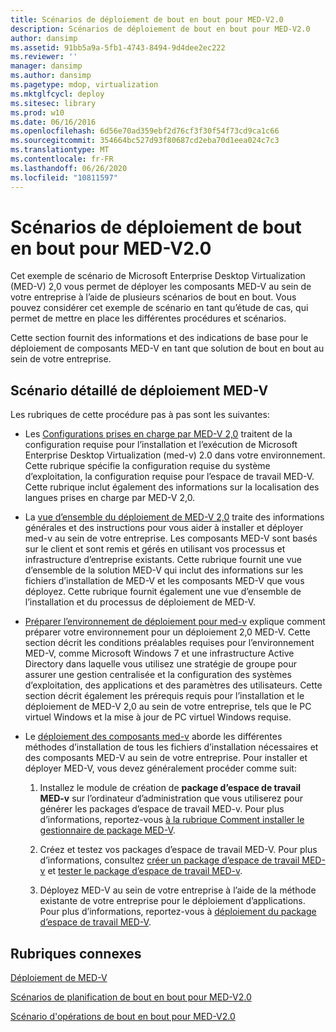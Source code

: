 ```yaml
---
title: Scénarios de déploiement de bout en bout pour MED-V2.0
description: Scénarios de déploiement de bout en bout pour MED-V2.0
author: dansimp
ms.assetid: 91bb5a9a-5fb1-4743-8494-9d4dee2ec222
ms.reviewer: ''
manager: dansimp
ms.author: dansimp
ms.pagetype: mdop, virtualization
ms.mktglfcycl: deploy
ms.sitesec: library
ms.prod: w10
ms.date: 06/16/2016
ms.openlocfilehash: 6d56e70ad359ebf2d76cf3f30f54f73cd9ca1c66
ms.sourcegitcommit: 354664bc527d93f80687cd2eba70d1eea024c7c3
ms.translationtype: MT
ms.contentlocale: fr-FR
ms.lasthandoff: 06/26/2020
ms.locfileid: "10811597"
---
```

# Scénarios de déploiement de bout en bout pour MED-V2.0


Cet exemple de scénario de Microsoft Enterprise Desktop Virtualization (MED-V) 2,0 vous permet de déployer les composants MED-V au sein de votre entreprise à l’aide de plusieurs scénarios de bout en bout. Vous pouvez considérer cet exemple de scénario en tant qu’étude de cas, qui permet de mettre en place les différentes procédures et scénarios.

Cette section fournit des informations et des indications de base pour le déploiement de composants MED-V en tant que solution de bout en bout au sein de votre entreprise.

## Scénario détaillé de déploiement MED-V


Les rubriques de cette procédure pas à pas sont les suivantes:

-   Les [Configurations prises en charge par MED-V 2,0](med-v-20-supported-configurations.md) traitent de la configuration requise pour l’installation et l’exécution de Microsoft Enterprise Desktop Virtualization (med-v) 2.0 dans votre environnement. Cette rubrique spécifie la configuration requise du système d’exploitation, la configuration requise pour l’espace de travail MED-V. Cette rubrique inclut également des informations sur la localisation des langues prises en charge par MED-V 2,0.

-   La [vue d’ensemble du déploiement de MED-V 2,0](med-v-20-deployment-overview.md) traite des informations générales et des instructions pour vous aider à installer et déployer med-v au sein de votre entreprise. Les composants MED-V sont basés sur le client et sont remis et gérés en utilisant vos processus et infrastructure d’entreprise existants. Cette rubrique fournit une vue d’ensemble de la solution MED-V qui inclut des informations sur les fichiers d’installation de MED-V et les composants MED-V que vous déployez. Cette rubrique fournit également une vue d’ensemble de l’installation et du processus de déploiement de MED-V.

-   [Préparer l’environnement de déploiement pour med-v](prepare-the-deployment-environment-for-med-v.md) explique comment préparer votre environnement pour un déploiement 2,0 MED-V. Cette section décrit les conditions préalables requises pour l’environnement MED-V, comme Microsoft Windows 7 et une infrastructure Active Directory dans laquelle vous utilisez une stratégie de groupe pour assurer une gestion centralisée et la configuration des systèmes d’exploitation, des applications et des paramètres des utilisateurs. Cette section décrit également les prérequis requis pour l’installation et le déploiement de MED-V 2,0 au sein de votre entreprise, tels que le PC virtuel Windows et la mise à jour de PC virtuel Windows requise.

-   Le [déploiement des composants med-v](deploy-the-med-v-components.md) aborde les différentes méthodes d’installation de tous les fichiers d’installation nécessaires et des composants MED-V au sein de votre entreprise. Pour installer et déployer MED-V, vous devez généralement procéder comme suit:

    1.  Installez le module de création de **package d’espace de travail MED-v** sur l’ordinateur d’administration que vous utiliserez pour générer les packages d’espace de travail MED-v. Pour plus d’informations, reportez-vous [à la rubrique Comment installer le gestionnaire de package MED-V](how-to-install-the-med-v-workspace-packager.md).

    2.  Créez et testez vos packages d’espace de travail MED-V. Pour plus d’informations, consultez [créer un package d’espace de travail MED-v](create-a-med-v-workspace-package.md) et [tester le package d’espace de travail MED-v](testing-the-med-v-workspace-package.md).

    3.  Déployez MED-V au sein de votre entreprise à l’aide de la méthode existante de votre entreprise pour le déploiement d’applications. Pour plus d’informations, reportez-vous à [déploiement du package d’espace de travail MED-V](deploying-the-med-v-workspace-package.md).

## Rubriques connexes


[Déploiement de MED-V](deployment-of-med-v.md)

[Scénarios de planification de bout en bout pour MED-V2.0](end-to-end-planning-scenario-for-med-v-20.md)

[Scénario d'opérations de bout en bout pour MED-V2.0](end-to-end-operations-scenario-for-med-v-20.md)

 

 






